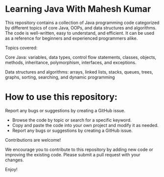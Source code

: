 # Learning Java With Mahesh Kumar 

This repository contains a collection of Java programming code categorized by different topics of core Java, OOPs, and data structures and algorithms. The code is well-written, easy to understand, and efficient. It can be used as a reference for beginners and experienced programmers alike.

Topics covered:

Core Java: variables, data types, control flow statements, classes, objects, methods, inheritance, polymorphism, interfaces, and exceptions.<br>

Data structures and algorithms: arrays, linked lists, stacks, queues, trees, graphs, sorting, searching, and dynamic programming<br>


# How to use this repository:


Report any bugs or suggestions by creating a GitHub issue.<br>

<ul>
  <li>Browse the code by topic or search for a specific keyword.</li>
  <li>Copy and paste the code into your own project and modify it as needed.</li>
  <li>Report any bugs or suggestions by creating a GitHub issue.</li>
</ul>  


Contributions are welcome!

We encourage you to contribute to this repository by adding new code or improving the existing code. Please submit a pull request with your changes.

Enjoy!
